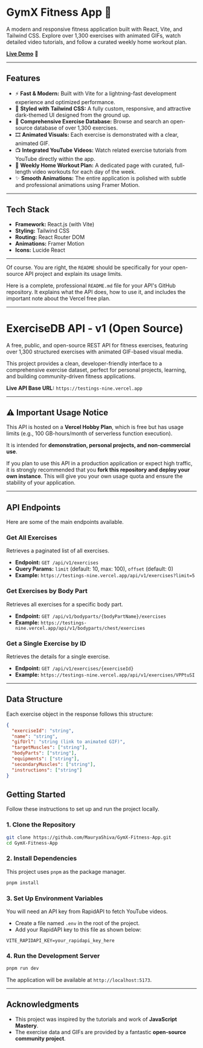 # GymX Fitness App 💪

A modern and responsive fitness application built with React, Vite, and Tailwind CSS. Explore over 1,300 exercises with animated GIFs, watch detailed video tutorials, and follow a curated weekly home workout plan.

**[Live Demo](https://gym-x-fitness-app.vercel.app)** 🚀

---

## Features

- ⚡️ **Fast & Modern:** Built with Vite for a lightning-fast development experience and optimized performance.
- 🎨 **Styled with Tailwind CSS:** A fully custom, responsive, and attractive dark-themed UI designed from the ground up.
- 🤸 **Comprehensive Exercise Database:** Browse and search an open-source database of over 1,300 exercises.
- 🎞️ **Animated Visuals:** Each exercise is demonstrated with a clear, animated GIF.
- 📺 **Integrated YouTube Videos:** Watch related exercise tutorials from YouTube directly within the app.
- 📅 **Weekly Home Workout Plan:** A dedicated page with curated, full-length video workouts for each day of the week.
- ✨ **Smooth Animations:** The entire application is polished with subtle and professional animations using Framer Motion.

---

## Tech Stack

- **Framework:** React.js (with Vite)
- **Styling:** Tailwind CSS
- **Routing:** React Router DOM
- **Animations:** Framer Motion
- **Icons:** Lucide React

---

Of course. You are right, the `README` should be specifically for your open-source API project and explain its usage limits.

Here is a complete, professional `README.md` file for your API's GitHub repository. It explains what the API does, how to use it, and includes the important note about the Vercel free plan.

---

# ExerciseDB API - v1 (Open Source)

A free, public, and open-source REST API for fitness exercises, featuring over 1,300 structured exercises with animated GIF-based visual media.

This project provides a clean, developer-friendly interface to a comprehensive exercise dataset, perfect for personal projects, learning, and building community-driven fitness applications.

**Live API Base URL:** `https://testings-nine.vercel.app`

---

## ⚠️ Important Usage Notice

This API is hosted on a **Vercel Hobby Plan**, which is free but has usage limits (e.g., 100 GB-hours/month of serverless function execution).

It is intended for **demonstration, personal projects, and non-commercial use**.

If you plan to use this API in a production application or expect high traffic, it is strongly recommended that you **fork this repository and deploy your own instance**. This will give you your own usage quota and ensure the stability of your application.

---

## API Endpoints

Here are some of the main endpoints available.

### Get All Exercises

Retrieves a paginated list of all exercises.

- **Endpoint:** `GET /api/v1/exercises`
- **Query Params:** `limit` (default: 10, max: 100), `offset` (default: 0)
- **Example:** `https://testings-nine.vercel.app/api/v1/exercises?limit=5`

### Get Exercises by Body Part

Retrieves all exercises for a specific body part.

- **Endpoint:** `GET /api/v1/bodyparts/{bodyPartName}/exercises`
- **Example:** `https://testings-nine.vercel.app/api/v1/bodyparts/chest/exercises`

### Get a Single Exercise by ID

Retrieves the details for a single exercise.

- **Endpoint:** `GET /api/v1/exercises/{exerciseId}`
- **Example:** `https://testings-nine.vercel.app/api/v1/exercises/VPPtuSI`

---

## Data Structure

Each exercise object in the response follows this structure:

```json
{
  "exerciseId": "string",
  "name": "string",
  "gifUrl": "string (link to animated GIF)",
  "targetMuscles": ["string"],
  "bodyParts": ["string"],
  "equipments": ["string"],
  "secondaryMuscles": ["string"],
  "instructions": ["string"]
}
```

## Getting Started

Follow these instructions to set up and run the project locally.

### 1\. Clone the Repository

```bash
git clone https://github.com/MauryaShiva/GymX-Fitness-App.git
cd GymX-Fitness-App
```

### 2\. Install Dependencies

This project uses `pnpm` as the package manager.

```bash
pnpm install
```

### 3\. Set Up Environment Variables

You will need an API key from RapidAPI to fetch YouTube videos.

- Create a file named `.env` in the root of the project.
- Add your RapidAPI key to this file as shown below:

<!-- end list -->

```env
VITE_RAPIDAPI_KEY=your_rapidapi_key_here
```

### 4\. Run the Development Server

```bash
pnpm run dev
```

The application will be available at `http://localhost:5173`.

---

## Acknowledgments

- This project was inspired by the tutorials and work of **JavaScript Mastery**.
- The exercise data and GIFs are provided by a fantastic **open-source community project**.

